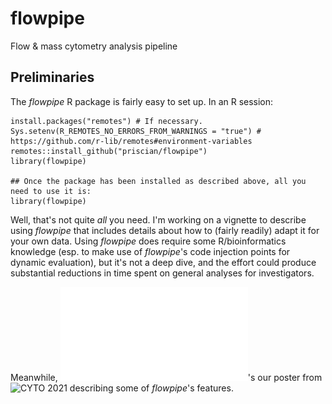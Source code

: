 # flowpipe
Flow & mass cytometry analysis pipeline

## Preliminaries
The *flowpipe* R package is fairly easy to set up. In an R session:
```
install.packages("remotes") # If necessary.
Sys.setenv(R_REMOTES_NO_ERRORS_FROM_WARNINGS = "true") # https://github.com/r-lib/remotes#environment-variables
remotes::install_github("priscian/flowpipe")
library(flowpipe)

## Once the package has been installed as described above, all you need to use it is:
library(flowpipe)
```

Well, that's not quite *all* you need. I'm working on a vignette to describe using *flowpipe* that includes details about how to (fairly readily) adapt it for your own data. Using *flowpipe* does require some R/bioinformatics knowledge (esp. to make use of *flowpipe*'s code injection points for dynamic evaluation), but it's not a deep dive, and the effort could produce substantial reductions in time spent on general analyses for investigators.

Meanwhile, ![here](inst/docs/cyto-2021-poster_20210520.pdf)'s our poster from ![CYTO 2021](https://cytoconference.org/) describing some of *flowpipe*'s features.
